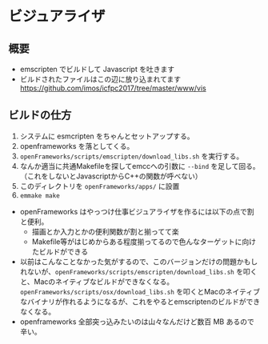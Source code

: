 # ビジュアライザ

## 概要

* emscripten でビルドして Javascript を吐きます
* ビルドされたファイルはこの辺に放り込まれてます https://github.com/imos/icfpc2017/tree/master/www/vis


## ビルドの仕方

1. システムに esmcripten をちゃんとセットアップする。
2. openframeworks を落としてくる。
3. `openFrameworks/scripts/emscripten/download_libs.sh` を実行する。
4. なんか適当に共通Makefileを探してemccへの引数に `--bind` を足して回る。（これをしないとJavascriptからC++の関数が呼べない）
5. このディレクトリを `openFrameworks/apps/` に設置
5. `emmake make`

* openFrameworks はやっつけ仕事ビジュアライザを作るには以下の点で割と便利。
  * 描画とか入力とかの便利関数が割と揃ってて楽
  * Makefile等がはじめからある程度揃ってるので色んなターゲットに向けたビルドができる
* 以前はこんなことなかった気がするので、このバージョンだけの問題かもしれないが、`openFrameworks/scripts/emscripten/download_libs.sh` を叩くと、Macのネイティブなビルドができなくなる。 `openFrameworks/scripts/osx/download_libs.sh` を叩くとMacのネイティブなバイナリが作れるようになるが、これをやるとemscriptenのビルドができなくなる。
* openframeworks 全部突っ込みたいのは山々なんだけど数百 MB あるので辛い。
